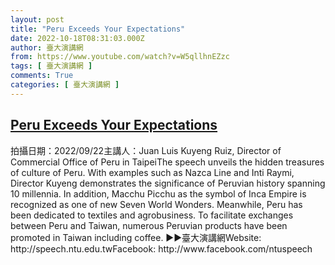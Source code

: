 ```yaml
---
layout: post
title: "Peru Exceeds Your Expectations"
date: 2022-10-18T08:31:03.000Z
author: 臺大演講網
from: https://www.youtube.com/watch?v=W5qllhnEZzc
tags: [ 臺大演講網 ]
comments: True
categories: [ 臺大演講網 ]
---
```

<!--1666081863000-->
[Peru Exceeds Your Expectations](https://www.youtube.com/watch?v=W5qllhnEZzc)
------

<div>
拍攝日期：2022/09/22主講人：Juan Luis Kuyeng Ruiz, Director of Commercial Office of Peru in TaipeiThe speech unveils the hidden treasures of culture of Peru. With examples such as Nazca Line and Inti Raymi, Director Kuyeng demonstrates the significance of Peruvian history spanning 10 millennia. In addition, Macchu Picchu as the symbol of Inca Empire is recognized as one of new Seven World Wonders. Meanwhile, Peru has been dedicated to textiles and agrobusiness. To facilitate exchanges between Peru and Taiwan, numerous Peruvian products have been promoted in Taiwan including coffee.   ►►臺大演講網Website: http://speech.ntu.edu.twFacebook: http://www.facebook.com/ntuspeech
</div>

